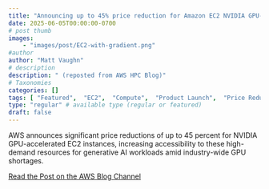 ```yaml
---
title: "Announcing up to 45% price reduction for Amazon EC2 NVIDIA GPU-accelerated instances"
date: 2025-06-05T00:00:00-0700
# post thumb
images:
    - "images/post/EC2-with-gradient.png"
#author
author: "Matt Vaughn"
# description
description: " (reposted from AWS HPC Blog)"
# Taxonomies
categories: []
tags: [ "Featured",  "EC2",  "Compute",  "Product Launch",  "Price Reduction",  "News",  "hpcblog", ]
type: "regular" # available type (regular or featured)
draft: false
---
```


AWS announces significant price reductions of up to 45 percent for NVIDIA GPU-accelerated EC2 instances, increasing accessibility to these high-demand resources for generative AI workloads amid industry-wide GPU shortages.

<a href="https://aws.amazon.com/blogs/aws/announcing-up-to-45-price-reduction-for-amazon-ec2-nvidia-gpu-accelerated-instances/" class="btn btn-primary btn-lg active" role="button" aria-pressed="true" style="margin-top: 8px;">Read the Post on the AWS Blog Channel</a>